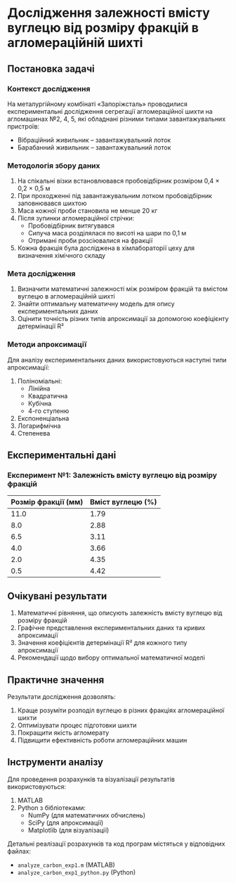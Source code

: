 # Дослідження залежності вмісту вуглецю від розміру фракцій в агломераційній шихті

## Постановка задачі

### Контекст дослідження
На металургійному комбінаті «Запоріжсталь» проводилися експериментальні дослідження сегрегації агломераційної шихти на агломашинах №2, 4, 5, які обладнані різними типами завантажувальних пристроїв:
- Вібраційний живильник – завантажувальний лоток
- Барабанний живильник – завантажувальний лоток

### Методологія збору даних
1. На спікальні візки встановлювався пробовідбірник розміром 0,4 × 0,2 × 0,5 м
2. При проходженні під завантажувальним лотком пробовідбірник заповнювався шихтою
3. Маса кожної проби становила не менше 20 кг
4. Після зупинки агломераційної стрічки:
   - Пробовідбірник витягувався
   - Сипуча маса розділялася по висоті на шари по 0,1 м
   - Отримані проби розсіювалися на фракції
5. Кожна фракція була досліджена в хімлабораторії цеху для визначення хімічного складу

### Мета дослідження
1. Визначити математичні залежності між розміром фракцій та вмістом вуглецю в агломераційній шихті
2. Знайти оптимальну математичну модель для опису експериментальних даних
3. Оцінити точність різних типів апроксимації за допомогою коефіцієнту детермінації R²

### Методи апроксимації
Для аналізу експериментальних даних використовуються наступні типи апроксимації:
1. Поліноміальні:
   - Лінійна
   - Квадратична
   - Кубічна
   - 4-го ступеню
2. Експоненціальна
3. Логарифмічна
4. Степенева

## Експериментальні дані

### Експеримент №1: Залежність вмісту вуглецю від розміру фракцій

| Розмір фракції (мм) | Вміст вуглецю (%) |
|---------------------|-------------------|
| 11.0                | 1.79             |
| 8.0                 | 2.88             |
| 6.5                 | 3.11             |
| 4.0                 | 3.66             |
| 2.0                 | 4.35             |
| 0.5                 | 4.42             |

## Очікувані результати

1. Математичні рівняння, що описують залежність вмісту вуглецю від розміру фракцій
2. Графічне представлення експериментальних даних та кривих апроксимації
3. Значення коефіцієнтів детермінації R² для кожного типу апроксимації
4. Рекомендації щодо вибору оптимальної математичної моделі

## Практичне значення

Результати дослідження дозволять:
1. Краще розуміти розподіл вуглецю в різних фракціях агломераційної шихти
2. Оптимізувати процес підготовки шихти
3. Покращити якість агломерату
4. Підвищити ефективність роботи агломераційних машин

## Інструменти аналізу

Для проведення розрахунків та візуалізації результатів використовуються:
1. MATLAB
2. Python з бібліотеками:
   - NumPy (для математичних обчислень)
   - SciPy (для апроксимації)
   - Matplotlib (для візуалізації)

Детальні реалізації розрахунків та код програм містяться у відповідних файлах:
- `analyze_carbon_exp1.m` (MATLAB)
- `analyze_carbon_exp1_python.py` (Python)
